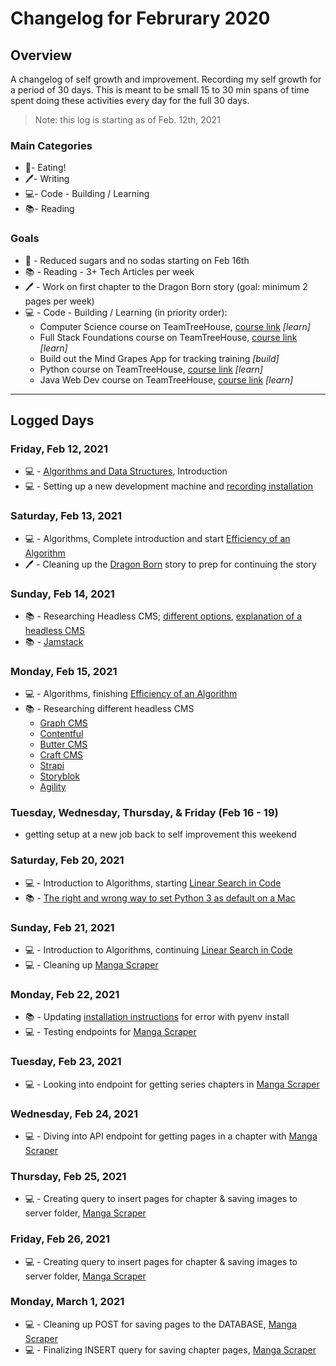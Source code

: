 # Changelog for Februrary 2020

## Overview

A changelog of self growth and improvement. Recording my self growth for a period of 30 days. This is meant to be small 15 to 30 min spans of time spent doing these activities every day for the full 30 days.

> Note: this log is starting as of Feb. 12th, 2021

### Main Categories

- 🍎- Eating!
- 🖊- Writing
- 💻- Code - Building / Learning
- 📚- Reading

### Goals

- 🍎 - Reduced sugars and no sodas starting on Feb 16th
- 📚 - Reading - 3+ Tech Articles per week
- 🖊 - Work on first chapter to the Dragon Born story (goal: minimum 2 pages per week)
- 💻 - Code - Building / Learning (in priority order):
    - Computer Science course on TeamTreeHouse, [course link](https://teamtreehouse.com/tracks/algorithms-and-data-structures) _[learn]_
    - Full Stack Foundations course on TeamTreeHouse, [course link](https://teamtreehouse.com/tracks/full-stack-foundations) _[learn]_
    - Build out the Mind Grapes App for tracking training _[build]_
    - Python course on TeamTreeHouse, [course link](https://teamtreehouse.com/tracks/beginning-python) _[learn]_
    - Java Web Dev course on TeamTreeHouse, [course link](https://teamtreehouse.com/tracks/java-web-development) _[learn]_

---

## Logged Days

### Friday, Feb 12, 2021

- 💻 - [Algorithms and Data Structures](https://teamtreehouse.com/tracks/algorithms-and-data-structures), Introduction
- 💻 - Setting up a new development machine and [recording installation](https://github.com/myronschippers/installation-guide)

### Saturday, Feb 13, 2021

- 💻 - Algorithms, Complete introduction and start [Efficiency of an Algorithm](https://teamtreehouse.com/library/efficiency-of-an-algorithm)
- 🖊 - Cleaning up the [Dragon Born](https://docs.google.com/document/d/1pg2ppQ2P12DnF0DVMgQyhgfD2YStzUblzkLQP41Kjhw/edit?usp=sharing) story to prep for continuing the story

### Sunday, Feb 14, 2021

- 📚 - Researching Headless CMS; [different options](https://jamstack.org/headless-cms/), [explanation of a headless CMS](https://www.storyblok.com/tp/headless-cms-explained)
- 📚 - [Jamstack](https://jamstack.org/what-is-jamstack/)

### Monday, Feb 15, 2021

- 💻 - Algorithms, finishing [Efficiency of an Algorithm](https://teamtreehouse.com/library/efficiency-of-an-algorithm)
- 📚 - Researching different headless CMS
    - [Graph CMS](https://graphcms.com/)
    - [Contentful](https://www.contentful.com/)
    - [Butter CMS](https://buttercms.com/)
    - [Craft CMS](https://craftcms.com/pricing)
    - [Strapi](https://strapi.io/pricing)
    - [Storyblok](https://www.storyblok.com/pricing)
    - [Agility](https://agilitycms.com/pricing)

### Tuesday, Wednesday, Thursday, & Friday (Feb 16 - 19)

- getting setup at a new job back to self improvement this weekend

### Saturday, Feb 20, 2021

- 💻 - Introduction to Algorithms, starting [Linear Search in Code](https://teamtreehouse.com/library/linear-search-in-code)
- 📚 - [The right and wrong way to set Python 3 as default on a Mac](https://opensource.com/article/19/5/python-3-default-mac)

### Sunday, Feb 21, 2021

- 💻 - Introduction to Algorithms, continuing [Linear Search in Code](https://teamtreehouse.com/library/linear-search-in-code)
- 💻 - Cleaning up [Manga Scraper](https://github.com/myronschippers/manga-web-scraper)

### Monday, Feb 22, 2021

- 📚 - Updating [installation instructions](https://github.com/myronschippers/installation-guide) for error with pyenv install
- 💻 - Testing endpoints for [Manga Scraper](https://github.com/myronschippers/manga-web-scraper)

### Tuesday, Feb 23, 2021

- 💻 - Looking into endpoint for getting series chapters in [Manga Scraper](https://github.com/myronschippers/manga-web-scraper)

### Wednesday, Feb 24, 2021

- 💻 - Diving into API endpoint for getting pages in a chapter with [Manga Scraper](https://github.com/myronschippers/manga-web-scraper)

### Thursday, Feb 25, 2021

- 💻 - Creating query to insert pages for chapter & saving images to server folder, [Manga Scraper](https://github.com/myronschippers/manga-web-scraper)

### Friday, Feb 26, 2021

- 💻 - Creating query to insert pages for chapter & saving images to server folder, [Manga Scraper](https://github.com/myronschippers/manga-web-scraper)

### Monday, March 1, 2021

- 💻 - Cleaning up POST for saving pages to the DATABASE, [Manga Scraper](https://github.com/myronschippers/manga-web-scraper)
- 💻 - Finalizing INSERT query for saving chapter pages, [Manga Scraper](https://github.com/myronschippers/manga-web-scraper)
